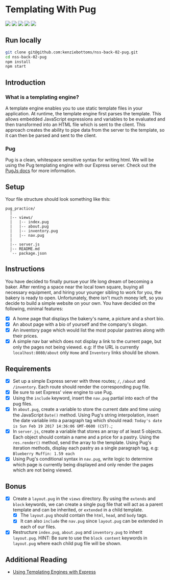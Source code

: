 # Templating With Pug

![](https://img.shields.io/badge/modularity-nodejs-green.svg)
![](https://img.shields.io/badge/routing-express-orange.svg)
![](https://img.shields.io/badge/templating-pug-red.svg)
![](https://img.shields.io/badge/mvp-working-green.svg)
![](https://img.shields.io/badge/bonus-working-green.svg)

## Run locally

```bash
git clone git@github.com:kenziebottoms/nss-back-02-pug.git
cd nss-back-02-pug
npm install
npm start
```

## Introduction

### What is a templating engine?

A template engine enables you to use static template files in your application. At runtime, the template engine first parses the template. This allows embedded JavaScript expressions and variables to be evaluated and then transformed into an HTML file which is sent to the client. This approach creates the ability to pipe data from the server to the template, so it can then be parsed and sent to the client.

### Pug

Pug is a clean, whitespace sensitive syntax for writing html. We will be using the Pug templating engine with our Express server. Check out the [PugJs docs](https://pugjs.org/api/getting-started.html) for more information.

## Setup

Your file structure should look something like this:
```
pug_practice/
  |
  |-- views/
  |   |-- index.pug
  |   |-- about.pug
  |   |-- inventory.pug
  |   |-- nav.pug
  |
  |-- server.js
  |-- README.md
  `-- package.json  
```

## Instructions

You have decided to finally pursue your life long dream of becoming a baker. After renting a space near the local town square, buying all necessary equipment, and hiring your younger sibling to work for you, the bakery is ready to open. Unfortunately, there isn't much money left, so you decide to build a simple website on your own. You have decided on the following, minimal features:

- [x] A home page that displays the bakery's name, a picture and a short bio.
- [x] An about page with a bio of yourself and the company's slogan.
- [x] An inventory page which would list the most popular pastries along with their prices.
- [x] A simple nav bar which does not display a link to the current page, but only the pages not being viewed.
    e.g: If the URL is currently `localhost:8080/about` only `Home` and `Inventory` links should be shown.

## Requirements

- [x] Set up a simple Express server with three routes; `/`, `/about` and `/inventory`. Each route should render the corresponding pug file.
- [x] Be sure to set Express' view engine to use Pug.
- [x] Using the `include` keyword, insert the `nav.pug` partial into each of the pug files.
- [x] In `about.pug`, create a variable to store the current date and time using the JavaScript `Date()` method. Using Pug's string interpolation, insert the date variable into a paragraph tag which should read: `Today's date is Sun Feb 19 2017 14:36:06 GMT-0600 (CST).`;
- [x] In `server.js`, create a variable that stores an array of at least 5 objects. Each object should contain a name and a price for a pastry. Using the `res.render()` method, send the array to the template. Using Pug's iteration methods, display each pastry as a single paragraph tag, e.g: `Blueberry Muffin: 1.59 each`
- [x] Using Pug's conditional syntax in `nav.pug`, write logic to determine which page is currently being displayed and only render the pages which are not being viewed.

## Bonus

- [x] Create a `layout.pug` in the `views` directory. By using the `extends` and `block` keywords, we can create a single pug file that will act as a parent template and can be inherited, or `extended` in a child template.
    - [x] The `layout.pug` should contain the `html`, `head`, and `body` tags. 
    - [x] It can also `include` the `nav.pug` since `layout.pug` can be extended in each of our files.
- [x] Restructure `index.pug`, `about.pug` and `inventory.pug` to inherit `layout.pug`.
    HINT: Be sure to use the `block content` keywords in `layout.pug` where each child pug file will be shown.

## Additional Reading

- [Using Templating Engines with Express](https://expressjs.com/en/guide/using-template-engines.html)